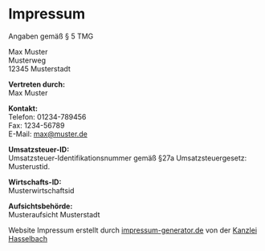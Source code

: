 # Impressum

Angaben gemäß § 5 TMG

Max Muster  
Musterweg  
12345 Musterstadt

**Vertreten durch:**  
Max Muster

**Kontakt:**  
Telefon: 01234-789456  
Fax: 1234-56789  
E-Mail: [max@muster.de](mailto:max@muster.de)

**Umsatzsteuer-ID:**  
Umsatzsteuer-Identifikationsnummer gemäß §27a Umsatzsteuergesetz: Musterustid.

**Wirtschafts-ID:**  
Musterwirtschaftsid

**Aufsichtsbehörde:**  
Musteraufsicht Musterstadt

Website Impressum erstellt durch [impressum-generator.de](https://www.impressum-generator.de) von der [Kanzlei Hasselbach](https://www.kanzlei-hasselbach.de/)</div>
